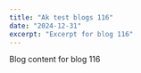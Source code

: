 ```yaml
---
title: "Ak test blogs 116"
date: "2024-12-31"
excerpt: "Excerpt for blog 116"
---
```


Blog content for blog 116